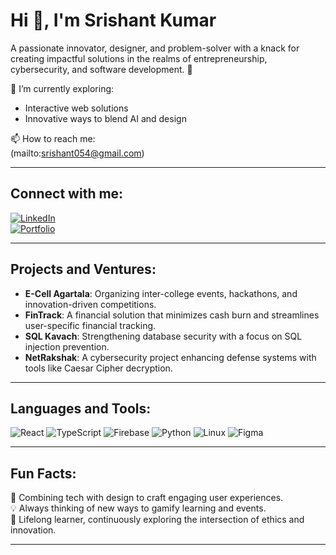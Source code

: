 # Hi 👋, I'm Srishant Kumar
A passionate innovator, designer, and problem-solver with a knack for creating impactful solutions in the realms of entrepreneurship, cybersecurity, and software development. 🚀  

🌱 I’m currently exploring:  
- Interactive web solutions  
- Innovative ways to blend AI and design  

📫 How to reach me:  
(mailto:srishant054@gmail.com)

---

## Connect with me:  
[![LinkedIn](https://img.shields.io/badge/LinkedIn-0e76a8?style=for-the-badge&logo=linkedin&logoColor=white)](linkedin.com/in/iamsrishant/)  
[![Portfolio](https://img.shields.io/badge/Portfolio-000000?style=for-the-badge&logo=firefox&logoColor=white)](https://www.behance.net/srishant)  

---

## Projects and Ventures:  
- **E-Cell Agartala**: Organizing inter-college events, hackathons, and innovation-driven competitions.  
- **FinTrack**: A financial solution that minimizes cash burn and streamlines user-specific financial tracking.  
- **SQL Kavach**: Strengthening database security with a focus on SQL injection prevention.  
- **NetRakshak**: A cybersecurity project enhancing defense systems with tools like Caesar Cipher decryption.  

---

## Languages and Tools:
![React](https://img.shields.io/badge/-React-000?style=for-the-badge&logo=react)
![TypeScript](https://img.shields.io/badge/-TypeScript-000?style=for-the-badge&logo=typescript)
![Firebase](https://img.shields.io/badge/-Firebase-000?style=for-the-badge&logo=firebase)
![Python](https://img.shields.io/badge/-Python-000?style=for-the-badge&logo=python)
![Linux](https://img.shields.io/badge/-Linux-000?style=for-the-badge&logo=linux)
![Figma](https://img.shields.io/badge/-Figma-000?style=for-the-badge&logo=figma)


---

## Fun Facts:  
🎨 Combining tech with design to craft engaging user experiences.  
💡 Always thinking of new ways to gamify learning and events.  
📖 Lifelong learner, continuously exploring the intersection of ethics and innovation.  

---

